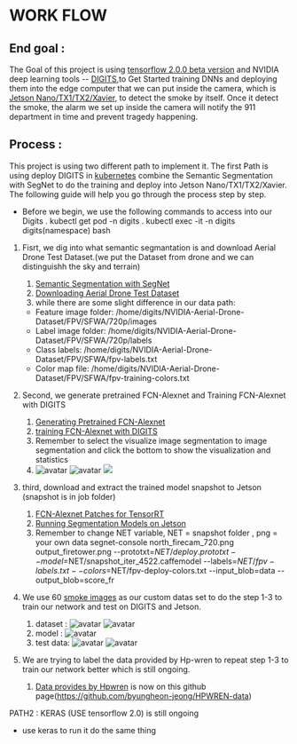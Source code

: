 # WORK FLOW
## End goal :

The Goal of this project is using [tensorflow 2.0.0 beta version]('https://www.tensorflow.org') and NVIDIA deep learning tools -- [DIGITS](https://github.com/NVIDIA/DIGITS),to Get Started training DNNs and deploying them into the edge computer that we can put inside the camera, which is [Jetson Nano/TX1/TX2/Xavier](https://www.nvidia.com/en-us/autonomous-machines/embedded-systems/), to  detect the smoke by itself. Once it detect the smoke, the alarm we set up inside the camera will notify the 911 department in time and prevent tragedy happening.


## Process :
This project is using two different path to implement it. The first Path is using deploy DIGITS in [kubernetes](https://kubernetes.io) combine the Semantic Segmentation with SegNet to do the training and deploy into Jetson Nano/TX1/TX2/Xavier. The following guide will help you go through the process step by step.

- Before we begin, we use the following commands to access into our Digits
     . kubectl get pod -n digits
     . kubectl exec -it -n digits digits(namespace) bash

1. Fisrt, we dig into what semantic segmantation is and download Aerial Drone Test Dataset.(we put the Dataset from drone and we can distinguishh the sky and terrain)
     1. [Semantic Segmentation with SegNet](https://github.com/dusty-nv/jetson-inference/blob/master/docs/segnet-dataset.md)
     2. [Downloading Aerial Drone Test Dataset](https://github.com/dusty-nv/jetson-inference/blob/master/docs/segnet-dataset.md#downloading-aerial-drone-dataset)
     3. while there are some slight difference in our data path:
     - Feature image folder: /home/digits/NVIDIA-Aerial-Drone-Dataset/FPV/SFWA/720p/images
     - Label image folder: /home/digits/NVIDIA-Aerial-Drone-Dataset/FPV/SFWA/720p/labels
     - Class labels: /home/digits/NVIDIA-Aerial-Drone-Dataset/FPV/SFWA/fpv-labels.txt
     - Color map file: /home/digits/NVIDIA-Aerial-Drone-Dataset/FPV/SFWA/fpv-training-colors.txt

2. Second, we generate pretrained FCN-Alexnet and Training FCN-Alexnet with DIGITS
     1. [Generating Pretrained FCN-Alexnet](https://github.com/dusty-nv/jetson-inference/blob/master/docs/segnet-pretrained.md)
     2. [training FCN-Alexnet with DIGITS](https://github.com/dusty-nv/jetson-inference/blob/master/docs/segnet-training.md)
     3. Remember to select the visualize image segmentation to image segmentation and click the bottom to show the visualization and statistics
     4. ![avatar](/Users/spencer/Desktop/UCSD-backtoschool/1.png)
        ![avatar](/Users/spencer/Desktop/UCSD-backtoschool/2.png)
        <img src="/Users/spencer/Desktop/UCSD-backtoschool/1.png"/>  

3. third, download and extract the trained model snapshot to Jetson (snapshot is in job folder)
     1. [FCN-Alexnet Patches for TensorRT](https://github.com/dusty-nv/jetson-inference/blob/master/docs/segnet-patches.md)
     2. [Running Segmentation Models on Jetson](https://github.com/dusty-nv/jetson-inference/blob/master/docs/segnet-console.md)
     3. Remember to change NET variable, NET = snapshot folder , png = your own data
segnet-console north_firecam_720.png output_firetower.png --prototxt=$NET/deploy.prototxt --                  model=$NET/snapshot_iter_4522.caffemodel --labels=$NET/fpv-labels.txt --colors=$NET/fpv-deploy-colors.txt --input_blob=data --    output_blob=score_fr


4. We use 60 [smoke images](https://github.com/aiformankind/wildfire-smoke-detection/tree/master/input/images) as our custom datas set to do the step 1-3 to train our network and test on DIGITS and Jetson.
     1. dataset : 
        ![avatar](/Users/spencer/Desktop/UCSD-backtoschool/smoke_dataset-1.png)
        ![avatar](/Users/spencer/Desktop/UCSD-backtoschool/smoke_dataset-2.png)
     2. model :
        ![avatar](/Users/spencer/Desktop/UCSD-backtoschool/smoke_model.png)
     3. test data:
        ![avatar](/Users/spencer/Desktop/UCSD-backtoschool/smoke_test-1.png)
        ![avatar](./smoke_test-2.png)
       

5. We are trying to label the data provided by Hp-wren to repeat step 1-3 to train our network better which is still ongoing.
     1. [Data provides by Hpwren](http://hpwren.ucsd.edu/HWB/HPWREN-FIgLib/20180717-otay-om-s-mobo-c/) is now on this github page(https://github.com/byungheon-jeong/HPWREN-data)


PATH2 : KERAS (USE tensorflow 2.0) is still ongoing
- use keras to run it do the same thing



